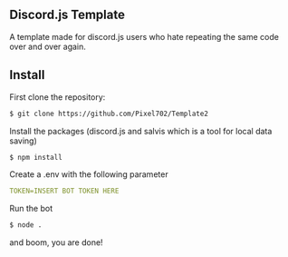## Discord.js Template
A template made for discord.js users who hate repeating the same code over and over again.

## Install
First clone the repository:
```sh
$ git clone https://github.com/Pixel702/Template2
```

Install the packages (discord.js and salvis which is a tool for local data saving)
```sh
$ npm install
```

Create a .env with the following parameter
```yaml
TOKEN=INSERT BOT TOKEN HERE
```

Run the bot
```sh
$ node .
```

and boom, you are done!
